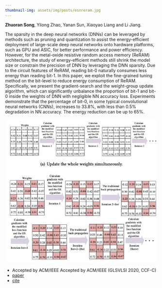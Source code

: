 ```yaml
---
thumbnail-img: assets/img/posts/esnreram.jpg
---
```


**Zhuoran Song**, Yilong Zhao, Yanan Sun, Xiaoyao Liang and Li Jiang.

The sparsity in the deep neural networks (DNNs) can be leveraged by methods such as pruning and quantization to assist the energy-efficient deployment of large-scale deep neural networks onto hardware platforms, such as GPU and ASIC, for better performance and power efficiency. However, for the metal-oxide resistive random access memory (ReRAM) architecture, the study of energy-efficient methods still shrink the model size or constrain the precision of DNN by leveraging the DNN sparsity. Due to the circuit features of ReRAM, reading bit-0 naturally consumes less energy than reading bit-1. In this paper, we exploit the fine-grained tuning method on the bit-level to reduce energy consumption of ReRAM. Specifically, we present the gradient-search and the weight-group update algorithm, which can significantly unbalance the proportion of bit-1 and bit-0 inside the weights of DNN with negligible NN accuracy loss. Experiments demonstrate that the percentage of bit-0, in some typical convolutional neural networks (CNNs), increases to 33.8%, with less than 0.5% degradation in NN accuracy. The energy reduction can be up to 65%.

![esnreram](/assets/img/posts/esnreram.jpg)

* Accepted by ACM/IEEE Accepted by ACM/IEEE (GLSVLSI 2020, CCF-C)
* [paper](https://dl.acm.org/doi/abs/10.1145/3386263.3406897)
* [cite](https://scholar.googleusercontent.com/scholar.bib?q=info:XpHr1d7jUUwJ:scholar.google.com/&output=citation&scisdr=CgVK0WDnEPjT2KL3SfM:AAGBfm0AAAAAYjPxUfO8BxtCttBR9HZ9V4EuRwq0Cq83&scisig=AAGBfm0AAAAAYjPxUXAoLzgHZZLeMf8_8O-U5Ddh4N0X&scisf=4&ct=citation&cd=-1&hl=zh-CN)
